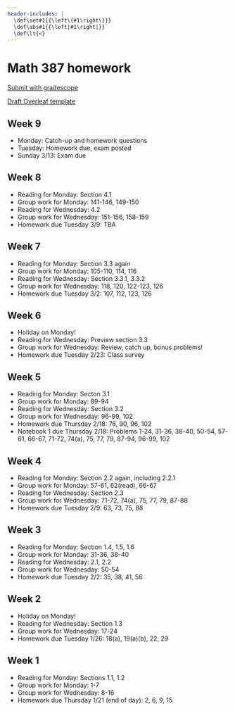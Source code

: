 ```yaml
---
header-includes: |
  \def\set#1{{\left\{#1\right\}}}
  \def\abs#1{{\left|#1\right|}}
  \def\lt{<}
---
```


# Math 387 homework

[Submit with gradescope](https://www.gradescope.com/courses/218675)

[Draft Overleaf template](https://www.overleaf.com/read/wqzxckcdzwzr)

## Week 9

* Monday: Catch-up and homework questions
* Tuesday: Homework due, exam posted
* Sunday 3/13: Exam due

## Week 8

* Reading for Monday: Section 4.1
* Group work for Monday: 141-146, 149-150
* Reading for Wednesday: 4.2
* Group work for Wednesday: 151-156, 158-159
* Homework due Tuesday 3/9: TBA

## Week 7

* Reading for Monday: Section 3.3 again
* Group work for Monday: 105-110, 114, 116
* Reading for Wednesday: Section 3.3.1, 3.3.2
* Group work for Wednesday: 118, 120, 122-123, 126
* Homework due Tuesday 3/2: 107, 112, 123, 126

## Week 6

* Holiday on Monday!
* Reading for Wednesday: Preview section 3.3
* Group work for Wednesday: Review, catch up, bonus problems!
* Homework due Tuesday 2/23: Class survey

## Week 5

* Reading for Monday: Secton 3.1
* Group work for Monday: 89-94
* Reading for Wednesday: Section 3.2
* Group work for Wednesday: 96-99, 102
* Homework due Thursday 2/18: 76, 90, 96, 102
* Notebook 1 due Thursday 2/18: Problems 1-24, 31-36, 38-40, 50-54, 57-61, 66-67, 71-72, 74(a), 75, 77, 79, 87-94, 96-99, 102

## Week 4

* Reading for Monday: Section 2.2 again, including 2.2.1
* Group work for Monday: 57-61, 62(read), 66-67
* Reading for Wednesday: Section 2.3
* Group work for Wednesday: 71-72, 74(a), 75, 77, 79, 87-88
* Homework due Tuesday 2/9: 63, 73, 75, 88

## Week 3

* Reading for Monday: Section 1.4, 1.5, 1.6
* Group work for Monday: 31-36, 38-40
* Reading for Wednesday: 2.1, 2.2
* Group work for Wednesday: 50-54
* Homework due Tuesday 2/2: 35, 38, 41, 56

## Week 2

* Holiday on Monday!
* Reading for Wednesday: Section 1.3
* Group work for Wednesday: 17-24
* Homework due Tuesday 1/26: 18(a), 19(a)(b), 22, 29

## Week 1

* Reading for Monday: Sections 1.1, 1.2
* Group work for Monday: 1-7
* Group work for Wednesday: 8-16
* Homework due Thursday 1/21 (end of day): 2, 6, 9, 15


<script type='text/x-mathjax-config'>
  MathJax.Hub.Config({
    tex2jax: {
      inlineMath: [['$','$'], ['\\(','\\)']],
      processEscapes: true
    },
    TeX: {
      Macros: {
        set: ["{\\left\\{ #1 \\right\\}}", 1],
        abs: ["{\\left| #1 \\right|}", 1],
        lt: ["<"]
      }
    }
  });
</script>
<script src='https://cdnjs.cloudflare.com/ajax/libs/mathjax/2.7.2/MathJax.js?config=TeX-AMS_HTML'></script>